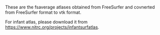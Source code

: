 These are the fsaverage atlases obtained from FreeSurfer and covnerted from FreeSurfer format to vtk format.

For infant atlas, please download it from https://www.nitrc.org/projects/infantsurfatlas.
